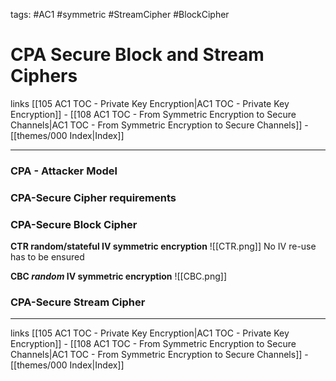 tags: #AC1 #symmetric #StreamCipher #BlockCipher

# CPA Secure Block and Stream Ciphers

links [[105 AC1 TOC - Private Key Encryption|AC1 TOC - Private Key Encryption]] - [[108 AC1 TOC - From Symmetric Encryption to Secure Channels|AC1 TOC - From Symmetric Encryption to Secure Channels]] - [[themes/000 Index|Index]]

---
### CPA - Attacker Model

### CPA-Secure Cipher requirements

### CPA-Secure Block Cipher
**CTR random/stateful IV symmetric encryption**
![[CTR.png]]
No IV re-use has to be ensured

**CBC *random* IV symmetric encryption**
![[CBC.png]]

### CPA-Secure Stream Cipher

---

links [[105 AC1 TOC - Private Key Encryption|AC1 TOC - Private Key Encryption]] - [[108 AC1 TOC - From Symmetric Encryption to Secure Channels|AC1 TOC - From Symmetric Encryption to Secure Channels]] - [[themes/000 Index|Index]]
